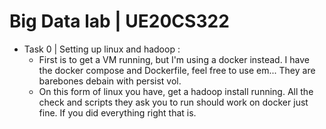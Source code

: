 # Big Data lab | UE20CS322

- Task 0 | Setting up linux and hadoop :
    - First is to get a VM running, but I'm using a docker instead. I have the docker compose and Dockerfile, feel free to use em... They are barebones debain with persist vol.
    - On this form of linux you have, get a hadoop install running. All the check and scripts they ask you to run should work on docker just fine. If you did everything right that is.
